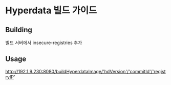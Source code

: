# Hyperdata 빌드 가이드

## Building
빌드 서버에서 insecure-registries 추가

## Usage
http://192.1.9.230:8080/buildHyperdataImage/'hdVersion'/'commitId'/'registryIP'
